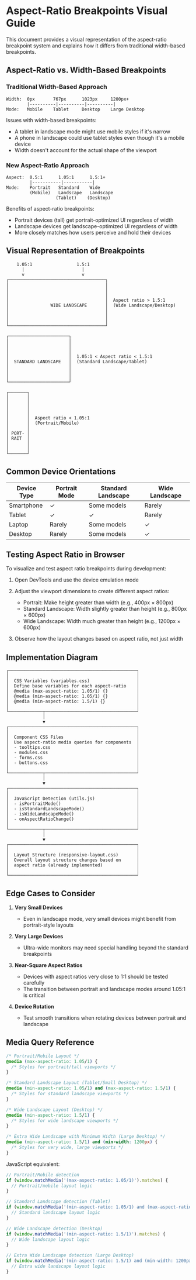 # Aspect-Ratio Breakpoints Visual Guide

This document provides a visual representation of the aspect-ratio breakpoint system and explains how it differs from traditional width-based breakpoints.

## Aspect-Ratio vs. Width-Based Breakpoints

### Traditional Width-Based Approach

```
Width:  0px       767px      1023px     1200px+
        |----------|----------|----------|
Mode:   Mobile    Tablet     Desktop    Large Desktop
```

Issues with width-based breakpoints:
- A tablet in landscape mode might use mobile styles if it's narrow
- A phone in landscape could use tablet styles even though it's a mobile device
- Width doesn't account for the actual shape of the viewport

### New Aspect-Ratio Approach

```
Aspect:  0.5:1      1.05:1      1.5:1+
         |-----------|-----------|
Mode:    Portrait   Standard    Wide
         (Mobile)   Landscape   Landscape
                   (Tablet)    (Desktop)
```

Benefits of aspect-ratio breakpoints:
- Portrait devices (tall) get portrait-optimized UI regardless of width
- Landscape devices get landscape-optimized UI regardless of width
- More closely matches how users perceive and hold their devices

## Visual Representation of Breakpoints

```
    1.05:1                 1.5:1
      |                      |
      v                      v
┌─────────────────────────────────────┐
│                                     │
│                                     │
│                                     │
│                                     │  Aspect ratio > 1.5:1
│                WIDE LANDSCAPE       │  (Wide Landscape/Desktop)
│                                     │
│                                     │
│                                     │
└─────────────────────────────────────┘

┌───────────────────────┐
│                       │
│                       │
│                       │
│                       │  1.05:1 < Aspect ratio < 1.5:1
│  STANDARD LANDSCAPE   │  (Standard Landscape/Tablet)
│                       │
│                       │
│                       │
└───────────────────────┘

┌───────┐
│       │
│       │
│       │
│       │
│       │  Aspect ratio < 1.05:1
│       │  (Portrait/Mobile)
│       │
│ PORT- │
│ RAIT  │
│       │
│       │
└───────┘
```

## Common Device Orientations

| Device Type | Portrait Mode | Standard Landscape | Wide Landscape |
|-------------|--------------|-------------------|----------------|
| Smartphone  | ✓            | Some models        | Rarely         |
| Tablet      | ✓            | ✓                 | Rarely         |
| Laptop      | Rarely       | Some models       | ✓              |
| Desktop     | Rarely       | Some models       | ✓              |

## Testing Aspect Ratio in Browser

To visualize and test aspect ratio breakpoints during development:

1. Open DevTools and use the device emulation mode
2. Adjust the viewport dimensions to create different aspect ratios:
   - Portrait: Make height greater than width (e.g., 400px × 800px)
   - Standard Landscape: Width slightly greater than height (e.g., 800px × 600px)
   - Wide Landscape: Width much greater than height (e.g., 1200px × 600px)

3. Observe how the layout changes based on aspect ratio, not just width

## Implementation Diagram

```
┌─────────────────────────────────────────────────┐
│                                                 │
│  CSS Variables (variables.css)                  │
│  Define base variables for each aspect-ratio    │
│  @media (max-aspect-ratio: 1.05/1) {}           │
│  @media (min-aspect-ratio: 1.05/1) {}           │
│  @media (min-aspect-ratio: 1.5/1) {}            │
│                                                 │
└─────────────┬───────────────────────────────────┘
              │
              ▼
┌─────────────────────────────────────────────────┐
│                                                 │
│  Component CSS Files                            │
│  Use aspect-ratio media queries for components  │
│  - tooltips.css                                 │
│  - modules.css                                  │
│  - forms.css                                    │
│  - buttons.css                                  │
│                                                 │
└─────────────┬───────────────────────────────────┘
              │
              ▼
┌─────────────────────────────────────────────────┐
│                                                 │
│  JavaScript Detection (utils.js)                │
│  - isPortraitMode()                             │
│  - isStandardLandscapeMode()                    │
│  - isWideLandscapeMode()                        │
│  - onAspectRatioChange()                        │
│                                                 │
└─────────────┬───────────────────────────────────┘
              │
              ▼
┌─────────────────────────────────────────────────┐
│                                                 │
│  Layout Structure (responsive-layout.css)       │
│  Overall layout structure changes based on      │
│  aspect ratio (already implemented)             │
│                                                 │
└─────────────────────────────────────────────────┘
```

## Edge Cases to Consider

1. **Very Small Devices**
   - Even in landscape mode, very small devices might benefit from portrait-style layouts

2. **Very Large Devices**
   - Ultra-wide monitors may need special handling beyond the standard breakpoints

3. **Near-Square Aspect Ratios**
   - Devices with aspect ratios very close to 1:1 should be tested carefully
   - The transition between portrait and landscape modes around 1.05:1 is critical

4. **Device Rotation**
   - Test smooth transitions when rotating devices between portrait and landscape

## Media Query Reference

```css
/* Portrait/Mobile Layout */
@media (max-aspect-ratio: 1.05/1) {
  /* Styles for portrait/tall viewports */
}

/* Standard Landscape Layout (Tablet/Small Desktop) */
@media (min-aspect-ratio: 1.05/1) and (max-aspect-ratio: 1.5/1) {
  /* Styles for standard landscape viewports */
}

/* Wide Landscape Layout (Desktop) */
@media (min-aspect-ratio: 1.5/1) {
  /* Styles for wide landscape viewports */
}

/* Extra Wide Landscape with Minimum Width (Large Desktop) */
@media (min-aspect-ratio: 1.5/1) and (min-width: 1200px) {
  /* Styles for very wide, large viewports */
}
```

JavaScript equivalent:

```javascript
// Portrait/Mobile detection
if (window.matchMedia('(max-aspect-ratio: 1.05/1)').matches) {
  // Portrait/mobile layout logic
}

// Standard Landscape detection (Tablet)
if (window.matchMedia('(min-aspect-ratio: 1.05/1) and (max-aspect-ratio: 1.5/1)').matches) {
  // Standard landscape layout logic
}

// Wide Landscape detection (Desktop)
if (window.matchMedia('(min-aspect-ratio: 1.5/1)').matches) {
  // Wide landscape layout logic
}

// Extra Wide Landscape detection (Large Desktop)
if (window.matchMedia('(min-aspect-ratio: 1.5/1) and (min-width: 1200px)').matches) {
  // Extra wide landscape layout logic
}
```
